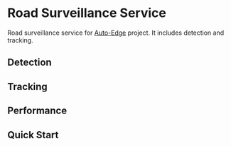 # Road Surveillance Service

Road surveillance service for [Auto-Edge](https://github.com/zwh2119/Auto-Edge) project. It includes detection and tracking.

## Detection

## Tracking


## Performance

## Quick Start